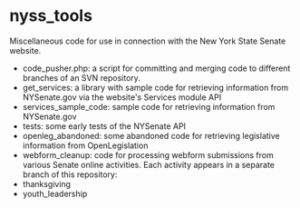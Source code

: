 nyss_tools
==========

Miscellaneous code for use in connection with the New York State Senate website.

* code_pusher.php: a script for committing and merging code to different branches of an SVN repository.
* get_services: a library with sample code for retrieving information from NYSenate.gov via the website's Services module API
* services_sample_code: sample code for retrieving information from NYSenate.gov
* tests: some early tests of the NYSenate API
* openleg_abandoned: some abandoned code for retrieving legislative information from OpenLegislation
* webform_cleanup: code for processing webform submissions from various Senate online activities. Each activity appears in a separate branch of this repository:
 * thanksgiving
 * youth_leadership
